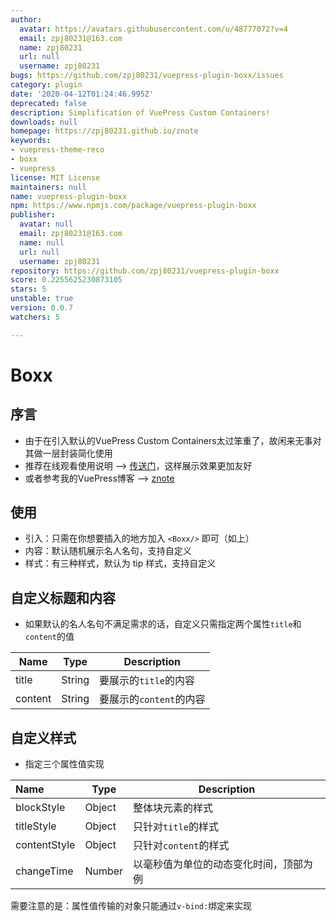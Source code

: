 ```yaml
---
author:
  avatar: https://avatars.githubusercontent.com/u/48777072?v=4
  email: zpj80231@163.com
  name: zpj80231
  url: null
  username: zpj80231
bugs: https://github.com/zpj80231/vuepress-plugin-boxx/issues
category: plugin
date: '2020-04-12T01:24:46.995Z'
deprecated: false
description: Simplification of VuePress Custom Containers!
downloads: null
homepage: https://zpj80231.github.io/znote
keywords:
- vuepress-theme-reco
- boxx
- vuepress
license: MIT License
maintainers: null
name: vuepress-plugin-boxx
npm: https://www.npmjs.com/package/vuepress-plugin-boxx
publisher:
  avatar: null
  email: zpj80231@163.com
  name: null
  url: null
  username: zpj80231
repository: https://github.com/zpj80231/vuepress-plugin-boxx
score: 0.2255625230873105
stars: 5
unstable: true
version: 0.0.7
watchers: 5

---
```



# Boxx

## 序言

- 由于在引入默认的VuePress Custom Containers太过笨重了，故闲来无事对其做一层封装简化使用
- 推荐在线观看使用说明 --> [传送门](https://zpj80231.gitee.io/znote/views/frontend/vuepress-plugin-boxx.html)，这样展示效果更加友好
- 或者参考我的VuePress博客 --> [znote](https://zpj80231.gitee.io/znote/)

## 使用

- 引入：只需在你想要插入的地方加入 `<Boxx/>` 即可（如上）
- 内容：默认随机展示名人名句，支持自定义
- 样式：有三种样式，默认为 tip 样式，支持自定义

## 自定义标题和内容

- 如果默认的名人名句不满足需求的话，自定义只需指定两个属性`title`和`content`的值

| Name    | Type   | Description             |
| ------- | ------ | ----------------------- |
| title   | String | 要展示的`title`的内容   |
| content | String | 要展示的`content`的内容 |

## 自定义样式

- 指定三个属性值实现

| Name         | Type   | Description           |
| :----------- | ------ | --------------------- |
| blockStyle   | Object | 整体块元素的样式      |
| titleStyle   | Object | 只针对`title`的样式   |
| contentStyle | Object | 只针对`content`的样式 |
| changeTime | Number | 以毫秒值为单位的动态变化时间，顶部为例 |

需要注意的是：属性值传输的对象只能通过`v-bind:`绑定来实现

